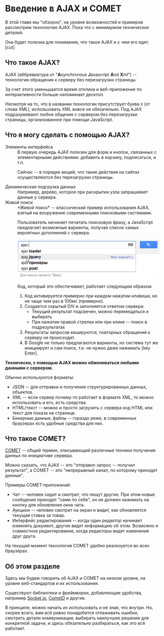 # Введение в AJAX и COMET

В этой главе мы "обзорно", на уровне возможностей и примеров рассмотрим технологию AJAX. Пока что с минимумом технических деталей.

Она будет полезна для понимания, что такое AJAX и с чем его едят.
[cut]


## Что такое AJAX? 

AJAX (аббревиатура от "<strong>A</strong>synchronous <strong>J</strong>avascript <strong>A</strong>nd <strong>X</strong>ml") -- технология обращения к серверу без перезагрузки страницы.

За счет этого уменьшается время отклика и веб-приложение по интерактивности больше напоминает десктоп.

Несмотря на то, что в названии технологии присутствует буква `X` (от слова XML), использовать XML вовсе не обязательно. Под AJAX подразумевают любое общение с сервером без перезагрузки страницы, организованное при помощи JavaScript.

## Что я могу сделать с помощью AJAX?

<dl>
<dt>Элементы интерфейса</dt>
<dd>В первую очередь AJAX полезен для форм и кнопок, связанных с элементарными действиями: добавить в корзину, подписаться, и т.п.

Сейчас -- в порядке вещей, что такие действия на сайтах осуществляются без перезагрузки страницы.
</dd>
<dt>Динамическая подгрузка данных</dt>
<dd>Например, дерево, которое при раскрытии узла запрашивает данные у сервера.</dd>
<dt>Живой поиск</dt>
<dd>*Живой поиск* -- классический пример использования AJAX, взятый на вооружение современными поисковыми системами.

Пользователь начинает печатать поисковую фразу, а JavaScript предлагает возможные варианты, получая список самых вероятных дополнений с сервера.

<img src="suggest.png" onclick="alert('этот пример - картинка, см. http://google.com');">

Код, который это обеспечивает, работает следующим образом.
<ol>
	<li>Код активируется примерно при каждом нажатии клавиши, но не чаще чем раз в 100мс (примерно).</li>
</ul>
</li>
	<li>Создается скрытый DIV и заполняется ответом сервера:
<ul>
	<li>Текущий результат подсвечен, можно перемещаться и выбирать</li>
	<li>При нажатии правой стрелки или при клике -- поиск в подрезультатах</li>
</ul>
</li>
	<li>Результаты запросов кешируются, повторных обращений к серверу не происходит.</li>
</ul>
</li>
<li>В Google не только предлагаются варианты, но система тут же инициирует и сам поиск, т.е. не нужно даже нажимать [key Enter].</li>
</ol>
</dd>
</dl>

**Технически, с помощью AJAX можно обмениваться любыми данными с сервером.**

Обычно используются форматы:
<ul>
<li>JSON -- для отправки и получения структурированных данных, объектов.</li>
<li>XML -- если сервер почему-то работает в формате XML, то можно использовать и его, есть средства.</li>
<li>HTML/текст -- можно и просто загрузить с сервера код HTML или текст для показа на странице.</li>
<li>Бинарные данные, файлы -- гораздо реже, в современных браузерах есть удобные средства для них.</li>
</ul>

## Что такое COMET?

[COMET](http://ru.wikipedia.org/wiki/Comet_(%D0%BF%D1%80%D0%BE%D0%B3%D1%80%D0%B0%D0%BC%D0%BC%D0%B8%D1%80%D0%BE%D0%B2%D0%B0%D0%BD%D0%B8%D0%B5)) -- общий термин, описывающий различные техники получения данных по инициативе сервера.

Можно сказать, что AJAX -- это "отправил запрос -- получил результат", а COMET -- это "непрерывный канал, по которому приходят данные".

Примеры COMET-приложений:

<ul>
<li>Чат -- человек сидит и смотрит, что пишут другие. При этом новые сообщения приходят "сами по себе", он не должен нажимать на кнопку для обновления окна чата.</li>
<li>Аукцион -- человек смотрит на экран и видит, как обновляется текущая ставка за товар.</li>
<li>Интерфейс редактирования -- когда один редактор начинает изменять документ, другие видят информацию об этом. Возможно и совместное редактирование, когда редакторы видят изменения друг друга.</li>
</ul>

На текущий момент технология COMET удобно реализуется во всех браузерах.

## Об этом разделе

Здесь мы будем говорить об AJAX и COMET на низком уровне, на уровне веб-стандартов и их использования.

Существуют библиотеки и фреймворки, добавляющие удобства, например [Socket.io](http://socket.io), [CometD](http://cometd.org/) и другие.

В принципе, можно начать их использовать и не зная, что внутри. Но, скорее всего, вам всё равно понадобится отлаживать ошибки, смотреть детали коммуникации, выбирать наилучшее решение для конкретной задачи, и здесь обязательно разбираться, как это всё работает.

